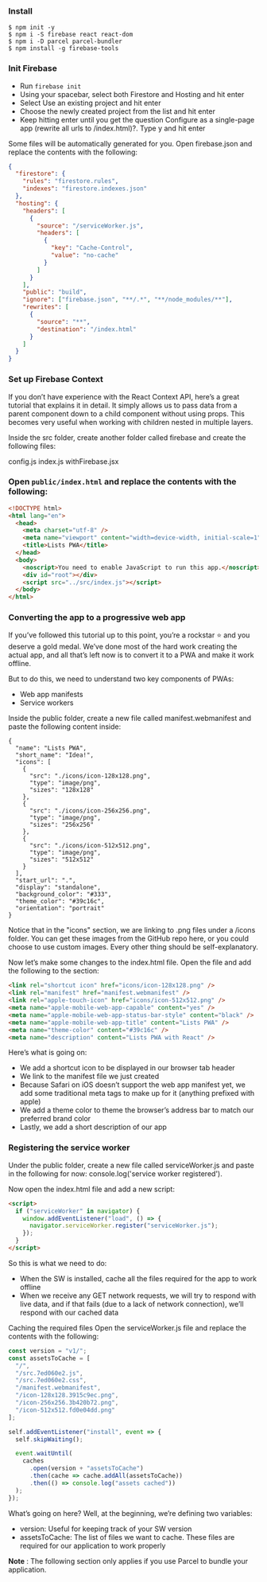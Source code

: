 ### Install

```shell
$ npm init -y
$ npm i -S firebase react react-dom
$ npm i -D parcel parcel-bundler
$ npm install -g firebase-tools
```

### Init Firebase

- Run `firebase init`
- Using your spacebar, select both Firestore and Hosting and hit enter
- Select Use an existing project and hit enter
- Choose the newly created project from the list and hit enter
- Keep hitting enter until you get the question Configure as a single-page app (rewrite all urls to /index.html)?. Type y and hit enter

Some files will be automatically generated for you. Open firebase.json and replace the contents with the following:

```json
{
  "firestore": {
    "rules": "firestore.rules",
    "indexes": "firestore.indexes.json"
  },
  "hosting": {
    "headers": [
      {
        "source": "/serviceWorker.js",
        "headers": [
          {
            "key": "Cache-Control",
            "value": "no-cache"
          }
        ]
      }
    ],
    "public": "build",
    "ignore": ["firebase.json", "**/.*", "**/node_modules/**"],
    "rewrites": [
      {
        "source": "**",
        "destination": "/index.html"
      }
    ]
  }
}
```

### Set up Firebase Context

If you don’t have experience with the React Context API, here’s a great tutorial that explains it in detail. It simply allows us to pass data from a parent component down to a child component without using props. This becomes very useful when working with children nested in multiple layers.

Inside the src folder, create another folder called firebase and create the following files:

config.js
index.js
withFirebase.jsx

### Open `public/index.html` and replace the contents with the following:

```html
<!DOCTYPE html>
<html lang="en">
  <head>
    <meta charset="utf-8" />
    <meta name="viewport" content="width=device-width, initial-scale=1" />
    <title>Lists PWA</title>
  </head>
  <body>
    <noscript>You need to enable JavaScript to run this app.</noscript>
    <div id="root"></div>
    <script src="../src/index.js"></script>
  </body>
</html>
```

### Converting the app to a progressive web app

If you’ve followed this tutorial up to this point, you’re a rockstar ⭐ and you deserve a gold medal. We’ve done most of the hard work creating the actual app, and all that’s left now is to convert it to a PWA and make it work offline.

But to do this, we need to understand two key components of PWAs:

- Web app manifests
- Service workers

Inside the public folder, create a new file called manifest.webmanifest and paste the following content inside:

```
{
  "name": "Lists PWA",
  "short_name": "Idea!",
  "icons": [
    {
      "src": "./icons/icon-128x128.png",
      "type": "image/png",
      "sizes": "128x128"
    },
    {
      "src": "./icons/icon-256x256.png",
      "type": "image/png",
      "sizes": "256x256"
    },
    {
      "src": "./icons/icon-512x512.png",
      "type": "image/png",
      "sizes": "512x512"
    }
  ],
  "start_url": ".",
  "display": "standalone",
  "background_color": "#333",
  "theme_color": "#39c16c",
  "orientation": "portrait"
}
```

Notice that in the "icons" section, we are linking to .png files under a /icons folder. You can get these images from the GitHub repo here, or you could choose to use custom images. Every other thing should be self-explanatory.

Now let’s make some changes to the index.html file. Open the file and add the following to the <head> section:

```html
<link rel="shortcut icon" href="icons/icon-128x128.png" />
<link rel="manifest" href="manifest.webmanifest" />
<link rel="apple-touch-icon" href="icons/icon-512x512.png" />
<meta name="apple-mobile-web-app-capable" content="yes" />
<meta name="apple-mobile-web-app-status-bar-style" content="black" />
<meta name="apple-mobile-web-app-title" content="Lists PWA" />
<meta name="theme-color" content="#39c16c" />
<meta name="description" content="Lists PWA with React" />
```

Here’s what is going on:

- We add a shortcut icon to be displayed in our browser tab header
- We link to the manifest file we just created
- Because Safari on iOS doesn’t support the web app manifest yet, we add some traditional meta tags to make up for it (anything prefixed with apple)
- We add a theme color to theme the browser’s address bar to match our preferred brand color
- Lastly, we add a short description of our app

### Registering the service worker

Under the public folder, create a new file called serviceWorker.js and paste in the following for now: console.log('service worker registered').

Now open the index.html file and add a new script:

```html
<script>
  if ("serviceWorker" in navigator) {
    window.addEventListener("load", () => {
      navigator.serviceWorker.register("serviceWorker.js");
    });
  }
</script>
```

So this is what we need to do:

- When the SW is installed, cache all the files required for the app to work offline
- When we receive any GET network requests, we will try to respond with live data, and if that fails (due to a lack of network connection), we’ll respond with our cached data

Caching the required files
Open the serviceWorker.js file and replace the contents with the following:

```javascript
const version = "v1/";
const assetsToCache = [
  "/",
  "/src.7ed060e2.js",
  "/src.7ed060e2.css",
  "/manifest.webmanifest",
  "/icon-128x128.3915c9ec.png",
  "/icon-256x256.3b420b72.png",
  "/icon-512x512.fd0e04dd.png"
];

self.addEventListener("install", event => {
  self.skipWaiting();

  event.waitUntil(
    caches
      .open(version + "assetsToCache")
      .then(cache => cache.addAll(assetsToCache))
      .then(() => console.log("assets cached"))
  );
});
```

What’s going on here? Well, at the beginning, we’re defining two variables:

- version: Useful for keeping track of your SW version
- assetsToCache: The list of files we want to cache. These files are required for our application to work properly

**Note** : The following section only applies if you use Parcel to bundle your application.
